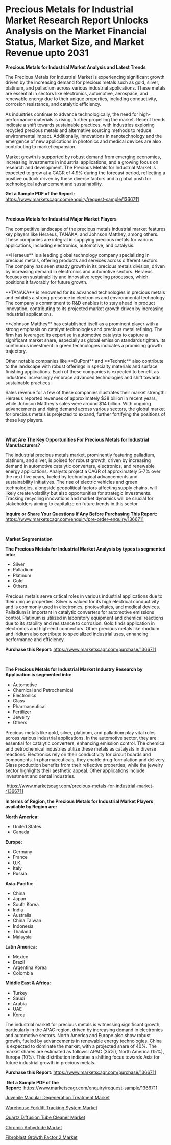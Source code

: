 <p><h1>Precious Metals for Industrial Market Research Report Unlocks Analysis on the Market Financial Status, Market Size, and Market Revenue upto 2031</h1></p><p><strong>Precious Metals for Industrial Market Analysis and Latest Trends</strong></p>
<p><p>The Precious Metals for Industrial Market is experiencing significant growth driven by the increasing demand for precious metals such as gold, silver, platinum, and palladium across various industrial applications. These metals are essential in sectors like electronics, automotive, aerospace, and renewable energy due to their unique properties, including conductivity, corrosion resistance, and catalytic efficiency.</p><p>As industries continue to advance technologically, the need for high-performance materials is rising, further propelling the market. Recent trends indicate a shift towards sustainable practices, with industries exploring recycled precious metals and alternative sourcing methods to reduce environmental impact. Additionally, innovations in nanotechnology and the emergence of new applications in photonics and medical devices are also contributing to market expansion.</p><p>Market growth is supported by robust demand from emerging economies, increasing investments in industrial applications, and a growing focus on research and development. The Precious Metals for Industrial Market is expected to grow at a CAGR of 4.9% during the forecast period, reflecting a positive outlook driven by these diverse factors and a global push for technological advancement and sustainability.</p></p>
<p><strong>Get a Sample PDF of the Report:&nbsp;</strong> <a href="https://www.marketscagr.com/enquiry/request-sample/1366711?utm_campaign=1126&utm_medium=2&utm_source=Github&utm_content=ia&utm_term=06122024&utm_id=precious-metals-for-industrial">https://www.marketscagr.com/enquiry/request-sample/1366711</a></p>
<p>&nbsp;</p>
<p><strong>Precious Metals for Industrial Major Market Players</strong></p>
<p><p>The competitive landscape of the precious metals industrial market features key players like Heraeus, TANAKA, and Johnson Matthey, among others. These companies are integral in supplying precious metals for various applications, including electronics, automotive, and catalysis.</p><p>**Heraeus** is a leading global technology company specializing in precious metals, offering products and services across different sectors. The company has seen steady growth in its precious metals division, driven by increasing demand in electronics and automotive sectors. Heraeus focuses on sustainability and innovative recycling processes, which positions it favorably for future growth.</p><p>**TANAKA** is renowned for its advanced technologies in precious metals and exhibits a strong presence in electronics and environmental technology. The company's commitment to R&D enables it to stay ahead in product innovation, contributing to its projected market growth driven by increasing industrial applications.</p><p>**Johnson Matthey** has established itself as a prominent player with a strong emphasis on catalyst technologies and precious metal refining. The firm has leveraged its expertise in automotive catalysts to capture a significant market share, especially as global emission standards tighten. Its continuous investment in green technologies indicates a promising growth trajectory.</p><p>Other notable companies like **DuPont** and **Technic** also contribute to the landscape with robust offerings in specialty materials and surface finishing applications. Each of these companies is expected to benefit as industries increasingly embrace advanced technologies and shift towards sustainable practices.</p><p>Sales revenue for a few of these companies illustrates their market strength: Heraeus reported revenues of approximately $38 billion in recent years, while Johnson Matthey's sales were around $14 billion. With ongoing advancements and rising demand across various sectors, the global market for precious metals is projected to expand, further fortifying the positions of these key players.</p></p>
<p>&nbsp;</p>
<p><strong>What Are The Key Opportunities For Precious Metals for Industrial Manufacturers?</strong></p>
<p><p>The industrial precious metals market, prominently featuring palladium, platinum, and silver, is poised for robust growth, driven by increasing demand in automotive catalytic converters, electronics, and renewable energy applications. Analysts project a CAGR of approximately 5-7% over the next five years, fueled by technological advancements and sustainability initiatives. The rise of electric vehicles and green technologies, alongside geopolitical factors affecting supply chains, will likely create volatility but also opportunities for strategic investments. Tracking recycling innovations and market dynamics will be crucial for stakeholders aiming to capitalize on future trends in this sector.</p></p>
<p><strong>Inquire or Share Your Questions If Any Before Purchasing This Report:</strong> <a href="https://www.marketscagr.com/enquiry/pre-order-enquiry/1366711?utm_campaign=1126&utm_medium=2&utm_source=Github&utm_content=ia&utm_term=06122024&utm_id=precious-metals-for-industrial">https://www.marketscagr.com/enquiry/pre-order-enquiry/1366711</a></p>
<p>&nbsp;</p>
<p><strong>Market Segmentation</strong></p>
<p><strong>The Precious Metals for Industrial Market Analysis by types is segmented into:</strong></p>
<p><ul><li>Silver</li><li>Palladium</li><li>Platinum</li><li>Gold</li><li>Others</li></ul></p>
<p><p>Precious metals serve critical roles in various industrial applications due to their unique properties. Silver is valued for its high electrical conductivity and is commonly used in electronics, photovoltaics, and medical devices. Palladium is important in catalytic converters for automotive emissions control. Platinum is utilized in laboratory equipment and chemical reactions due to its stability and resistance to corrosion. Gold finds application in electronics and high-end connectors. Other precious metals like rhodium and iridium also contribute to specialized industrial uses, enhancing performance and efficiency.</p></p>
<p><strong>Purchase this Report:&nbsp;</strong><a href="https://www.marketscagr.com/purchase/1366711?utm_campaign=1126&utm_medium=2&utm_source=Github&utm_content=ia&utm_term=06122024&utm_id=precious-metals-for-industrial">https://www.marketscagr.com/purchase/1366711</a></p>
<p>&nbsp;</p>
<p><strong>The Precious Metals for Industrial Market Industry Research by Application is segmented into:</strong></p>
<p><ul><li>Automotive</li><li>Chemical and Petrochemical</li><li>Electronics</li><li>Glass</li><li>Pharmaceutical</li><li>Fertilizer</li><li>Jewelry</li><li>Others</li></ul></p>
<p><p>Precious metals like gold, silver, platinum, and palladium play vital roles across various industrial applications. In the automotive sector, they are essential for catalytic converters, enhancing emission control. The chemical and petrochemical industries utilize these metals as catalysts in diverse reactions. Electronics rely on their conductivity for circuit boards and components. In pharmaceuticals, they enable drug formulation and delivery. Glass production benefits from their reflective properties, while the jewelry sector highlights their aesthetic appeal. Other applications include investment and dental industries.</p></p>
<p><a href="https://www.marketscagr.com/precious-metals-for-industrial-market-r1366711?utm_campaign=1126&utm_medium=2&utm_source=Github&utm_content=ia&utm_term=06122024&utm_id=precious-metals-for-industrial">&nbsp;https://www.marketscagr.com/precious-metals-for-industrial-market-r1366711</a></p>
<p><strong>In terms of Region, the Precious Metals for Industrial Market Players available by Region are:</strong></p>
<p>
    <p> <strong> North America: </strong>
        <ul>
            <li>United States</li>
            <li>Canada</li>
        </ul>
        </p> 
    <p> <strong> Europe: </strong>
        <ul>
            <li>Germany</li>
            <li>France</li>
            <li>U.K.</li>
            <li>Italy</li>
            <li>Russia</li>
        </ul>
        </p> 
    <p> <strong> Asia-Pacific: </strong>
        <ul>
            <li>China</li>
            <li>Japan</li>
            <li>South Korea</li>
            <li>India</li>
            <li>Australia</li>
            <li>China Taiwan</li>
            <li>Indonesia</li>
            <li>Thailand</li>
            <li>Malaysia</li>
        </ul>
        </p> 
    <p> <strong> Latin America: </strong>
        <ul>
            <li>Mexico</li>
            <li>Brazil</li>
            <li>Argentina Korea</li>
            <li>Colombia</li>
        </ul>
        </p> 
    <p> <strong> Middle East & Africa: </strong>
        <ul>
            <li>Turkey</li>
            <li>Saudi</li>
            <li>Arabia</li>
            <li>UAE</li>
            <li>Korea</li>
        </ul>
    </p>
    </p>
<p><p>The industrial market for precious metals is witnessing significant growth, particularly in the APAC region, driven by increasing demand in electronics and automotive sectors. North America and Europe also show robust growth, fueled by advancements in renewable energy technologies. China is expected to dominate the market, with a projected share of 40%. The market shares are estimated as follows: APAC (35%), North America (15%), Europe (10%). This distribution indicates a shifting focus towards Asia for future industrial growth in precious metals.</p></p>
<p><strong>Purchase this Report: </strong><a href="https://www.marketscagr.com/purchase/1366711?utm_campaign=1126&utm_medium=2&utm_source=Github&utm_content=ia&utm_term=06122024&utm_id=precious-metals-for-industrial">https://www.marketscagr.com/purchase/1366711</a></p>
<p>&nbsp;<strong>Get a Sample PDF of the Report:&nbsp;&nbsp;</strong><a href="https://www.marketscagr.com/enquiry/request-sample/1366711?utm_campaign=1126&utm_medium=2&utm_source=Github&utm_content=ia&utm_term=06122024&utm_id=precious-metals-for-industrial">https://www.marketscagr.com/enquiry/request-sample/1366711</a></p>
<p><strong></strong></p>
<p><p><a href="https://www.linkedin.com/pulse/thorough-analysis-juvenile-macular-degeneration-treatment-kvwaf?utm_campaign=1126&utm_medium=2&utm_source=Github&utm_content=ia&utm_term=06122024&utm_id=precious-metals-for-industrial">Juvenile Macular Degeneration Treatment Market</a></p><p><a href="https://issuu.com/reportprime-2/docs/warehouse-forklift-tracking-system-market-size-203?utm_campaign=1126&utm_medium=2&utm_source=Github&utm_content=ia&utm_term=06122024&utm_id=precious-metals-for-industrial">Warehouse Forklift Tracking System Market</a></p><p><a href="https://issuu.com/reportprime-2/docs/quartz-diffusion-tube-cleaner-market-size-2030.ppt?utm_campaign=1126&utm_medium=2&utm_source=Github&utm_content=ia&utm_term=06122024&utm_id=precious-metals-for-industrial">Quartz Diffusion Tube Cleaner Market</a></p><p><a href="https://github.com/gdfhhhj/Market-Research-Report-List-6/blob/main/chromic-anhydride-market.md?utm_campaign=1126&utm_medium=2&utm_source=Github&utm_content=ia&utm_term=06122024&utm_id=precious-metals-for-industrial">Chromic Anhydride Market</a></p><p><a href="https://www.linkedin.com/pulse/fibroblast-growth-factor-2-market-analysis-identifying-key-dxmze?utm_campaign=1126&utm_medium=2&utm_source=Github&utm_content=ia&utm_term=06122024&utm_id=precious-metals-for-industrial">Fibroblast Growth Factor 2 Market</a></p></p>